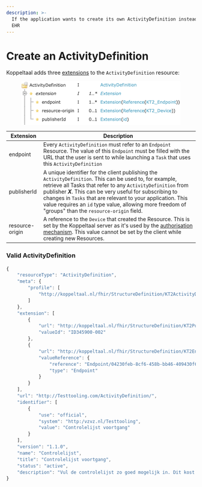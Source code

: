 ```yaml
---
description: >-
  If the application wants to create its own ActivityDefinition instead of the
  EHR
---
```


# Create an ActivityDefinition

Koppeltaal adds three [extensions](https://simplifier.net/koppeltaalv2.0/kt2activitydefinition) to the `ActivityDefinition` resource:

<figure><img src="../../../.gitbook/assets/Screenshot 2023-02-09 at 09.25.51.png" alt=""><figcaption></figcaption></figure>



| Extension       | Description                                                                                                                                                                                                                                                                                                                                                                                                  |
| --------------- | ------------------------------------------------------------------------------------------------------------------------------------------------------------------------------------------------------------------------------------------------------------------------------------------------------------------------------------------------------------------------------------------------------------ |
| endpoint        | Every `ActivityDefinition` must refer to an `Endpoint` Resource. The value of this `Endpoint` must be filled with the URL that the user is sent to while launching a `Task` that uses this `ActivityDefinition`                                                                                                                                                                                              |
| publisherId     | A unique identifier for the client publishing the `ActivityDefinition`. This can be used to, for example, retrieve all Tasks that refer to any `ActivityDefinition` from publisher _**X**_. This can be very useful for subscribing to changes in `Tasks` that are relevant to your application. This value requires an `id` type value, allowing more freedom of "groups" than the `resource-origin` field. |
| resource-origin | A reference to the `Device` that created the Resource. This is set by the Koppeltaal server as it's used by the [authorisation mechanism](../../../domeinbeheer/rollen-beheren/autorisatiemodel.md). This value cannot be set by the client while creating new Resources.                                                                                                                                    |

### Valid ActivityDefinition

```javascript
{
    "resourceType": "ActivityDefinition",
    "meta": {
        "profile": [
            "http://koppeltaal.nl/fhir/StructureDefinition/KT2ActivityDefinition"
        ]
    },
    "extension": [
        {
            "url": "http://koppeltaal.nl/fhir/StructureDefinition/KT2PublisherIdentifier",
            "valueId": "ID345900-002"
        },
        {
            "url": "http://koppeltaal.nl/fhir/StructureDefinition/KT2EndpointExtension",
            "valueReference": {
                "reference": "Endpoint/04230feb-8cf6-458b-bb46-409430f64701",
                "type": "Endpoint"
            }
        }
    ],
    "url": "http://Testtooling.com/ActivityDefinition/",
    "identifier": [
        {
            "use": "official",
            "system": "http:/vzvz.nl/Testtooling",
            "value": "Controlelijst voortgang"
        }
    ],
    "version": "1.1.0",
    "name": "Controlelijst",
    "title": "Controlelijst voortgang",
    "status": "active",
    "description": "Vul de controlelijst zo goed mogelijk in. Dit kost ongeveer 10 minuten."
}
```
